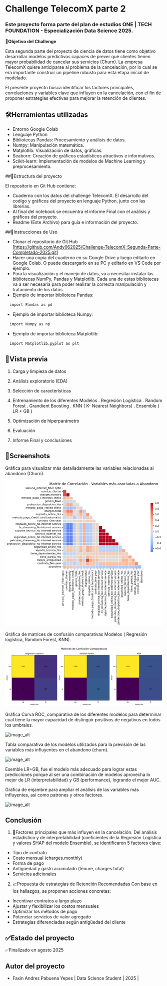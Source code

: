# Challenge TelecomX parte 2

### Este proyecto forma parte del plan de estudios ONE | TECH FOUNDATION - Especialización Data Science 2025.

**🧠Objetivo del Challenge**

Esta segunda parte del proyecto de ciencia de datos tiene como objetivo desarrollar modelos predictivos capaces de prever qué clientes tienen mayor probabilidad de cancelar sus servicios (Churn).
La empresa TelecomX quiere anticiparse al problema de la cancelación, por lo cual se era importante construir un pipeline robusto para esta etapa inicial de modelado.

El presente proyecto busca identificar los factores principales, correlaciones y variables clave que influyen en la cancelación, con el fin de proponer estrategias efectivas para mejorar la retención de clientes.

## 🛠️Herramientas utilizadas

 - Entorno Google Colab
 - Lenguaje Python
 - Bibliotecas Pandas: Procesamiento y análisis de datos.
 - Numpy: Manipulación matemática. 
 - Matplotlib: Visualización de datos, gráficas.
 - Seaborn: Creación de gráficos estadísticos atractivos e informativos.
 - Scikit-learn: Implementación de modelos de Machine Learning y preprocesamiento.

 ##📁Estructura del proyecto

El repositorio en Git Hub contiene:
- Cuaderno con los datos del challenge TelecomX. El desarrollo del codígo y gráficos del proyecto en lenguaje Python, junto con las librerias.
- Al final del notebook se encuentra el informe Final con el análisis y gráficos del proyecto.
- Readme (Este Archivo) para guía e información del proyecto.

##🔎Instrucciones de Uso
- Clonar el repositorio de Git Hub [https://github.com/Andy062025/Challenge-TelecomX-Segunda-Parte-Completado-2025.git]
- Hacer una copia del cuaderno en su Google Drive y luego editarlo en Google Colab. O puede descargarlo en su PC y editarlo en VS Code por ejemplo.
- Para la visualización y el manejo de datos, va a necesitar instalar las bibliotecas NumPy, Pandas y Matplotlib. Cada una de estas bibliotecas va a ser necesaria para poder realizar la correcta manipulación y tratamiento de los datos.
- Ejemplo de importar biblioteca Pandas:
```bash
  import Pandas as pd

```
- Ejemplo de importar biblioteca Numpy:
```bash
  import Numpy as np

```
- Ejemplo de importar biblioteca Matplotlib:
```bash
  import Matplotlib.pyplot as plt

```

## 🎨Vista previa

1. Carga y limpieza de datos
2. Análisis exploratorio (EDA)
3. Selección de características
4. Entrenamiento de los diferentes Modelos
   . Regresión Logística
   . Random Forest
   . Grandient Boosting
   . KNN ( K- Nearest Neighbors)
   . Ensemble ( LR + GB )

5. Optimización de hiperparámetro
6. Evaluación 
7. Informe  Final y conclusiones

## 📲Screenshots 

Gráfica para visualizar más detalladamente las variables relacionadas al abandono (Churn). 

![image_alt](https://github.com/Andy062025/Challenge-TelecomX-Segunda-Parte-Completado-2025/blob/2de251e8001bb9d68dfb52dbb7af528eaeadcfae/Gr%C3%A1fica%204%20Matriz%20de%20correlaci%C3%B3n%20Variables%20abandono.png)

Gráfica de matrices de confusión comparativas Modelos ( Regresión logística, Random Forest, KNN).

![image_alt](https://github.com/Andy062025/Challenge-TelecomX-Segunda-Parte-Completado-2025/blob/2de251e8001bb9d68dfb52dbb7af528eaeadcfae/Gr%C3%A1fica%203%20matrices%20de%20confusi%C3%B3n%20.png)

Gráfica Curva ROC, comparativa de los diferentes modelos para determinar cual tiene la mayor capacidad de distinguir positivos de negativos en todos los umbrales.

![image_alt](https://github.com/Andy062025/Challenge-TelecomX-Segunda-Parte-Completado-2025/blob/2de251e8001bb9d68dfb52dbb7af528eaeadcfae/Gr%C3%A1fica%202%20Curvas%20ROC.png)

Tabla comparativa de los modelos utilizados para la previsión de las variables más influyentes en el abandono (churn). 

![image_alt](https://github.com/Andy062025/Challenge-TelecomX-Segunda-Parte-Completado-2025/blob/2de251e8001bb9d68dfb52dbb7af528eaeadcfae/Gr%C3%A1fica%207%20Tabla%20de%20resultado%20Modelos%20.png)

Esemble LR+GB, fue el modelo más adecuado para lograr estas predicciones porque al ser una combinación de modelos aprovecha lo mejor de LR (interpretabilidad) y GB (performance), logrando el mejor AUC.

Gráfica de enjambre para ampliar el análisis de las variables más influyentes, asi como patrones y otros factores. 

![image_alt](https://github.com/Andy062025/Challenge-TelecomX-Segunda-Parte-Completado-2025/blob/2de251e8001bb9d68dfb52dbb7af528eaeadcfae/Gr%C3%A1fica%201%20enjambre%20Shap.png)


## Conclusión
1. 📶Factores principales que más influyen en la cancelación.
Del análisis estadístico y de interpretabilidad (coeficientes de la Regresión Logística y valores SHAP del modelo Ensemble), se identificaron 5 factores clave:

- Tipo de contrato
- Costo mensual (charges.monthly)
- Forma de pago
- Antigüedad y gasto acumulado (tenure, charges.total)
- Servicios adicionales

2. 📈Propuesta de estrategias de Retención Recomendadas
Con base en los hallazgos, se proponen acciones concretas:

- Incentivar contratos a largo plazo
- Ajustar y flexibilizar los costos mensuales
- Optimizar los métodos de pago
- Potenciar servicios de valor agregado
- Estrategias diferenciadas según antigüedad del cliente

## ✅Estado del proyecto

✅Finalizado en agosto 2025 

## Autor del proyecto

- Faxin Andres Pabuena Yepes | Data Science Student | 2025 | 
   
